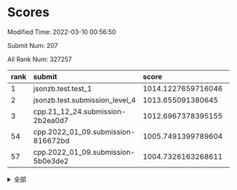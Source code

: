# Scores

Modified Time: 2022-03-10 00:56:50

Submit Num: 207

All Rank Num: 327257

| rank |               submit               |       score        |       sigma        | pk_num |
| :--- | :--------------------------------- | :----------------- | :----------------- | :----- |
| 1    | jsonzb.test.test_1                 | 1014.1227659716046 | 0.7925237718103703 | 6323   |
| 2    | jsonzb.test.submission_level_4     | 1013.655091380645  | 0.8055253626578226 | 6326   |
| 3    | cpp.21_12_24.submission-2b2ea0d7   | 1012.6967378395155 | 0.8122023153126996 | 6317   |
| 54   | cpp.2022_01_09.submission-816672bd | 1005.7491399789604 | 0.6979042316215006 | 6330   |
| 57   | cpp.2022_01_09.submission-5b0e3de2 | 1004.7326163268611 | 0.7206699320785667 | 6325   |


<details>
<summary>全部</summary>

| rank |                 submit                 |       score        |       sigma        | pk_num |
| :--- | :------------------------------------- | :----------------- | :----------------- | :----- |
| 1    | jsonzb.test.test_1                     | 1014.1227659716046 | 0.7925237718103703 | 6323   |
| 2    | jsonzb.test.submission_level_4         | 1013.655091380645  | 0.8055253626578226 | 6326   |
| 3    | cpp.21_12_24.submission-2b2ea0d7       | 1012.6967378395155 | 0.8122023153126996 | 6317   |
| 4    | gobigger.level_3.submission_level_3_14 | 1011.5517963447634 | 0.7705058515074968 | 6327   |
| 5    | gobigger.level_3.submission_level_3_5  | 1011.5290596671701 | 0.762401743378828  | 6322   |
| 6    | gobigger.level_3.submission_level_3_28 | 1011.3057956046207 | 0.7663155176370711 | 6324   |
| 7    | gobigger.level_3.submission_level_3_0  | 1011.2355157156604 | 0.7593097197073264 | 6328   |
| 8    | gobigger.level_3.submission_level_3_33 | 1011.0255337511469 | 0.7753580058098322 | 6326   |
| 9    | gobigger.level_3.submission_level_3_46 | 1010.5800863696902 | 0.7778840162493051 | 6316   |
| 10   | gobigger.level_3.submission_level_3_36 | 1010.5504089770278 | 0.7507814253284971 | 6326   |
| 11   | gobigger.level_3.submission_level_3_49 | 1010.5395469878707 | 0.7615552013379845 | 6324   |
| 12   | gobigger.level_3.submission_level_3_41 | 1010.522108493525  | 0.770459113419588  | 6328   |
| 13   | gobigger.level_3.submission_level_3_2  | 1010.5122292159966 | 0.7761795050514255 | 6324   |
| 14   | gobigger.level_3.submission_level_3_20 | 1010.5102728731121 | 0.769320235254926  | 6321   |
| 15   | gobigger.level_3.submission_level_3_16 | 1010.5091978529373 | 0.7302015427438878 | 6327   |
| 16   | gobigger.level_3.submission_level_3_24 | 1010.4415784230503 | 0.7620199098852507 | 6323   |
| 17   | gobigger.level_3.submission_level_3_37 | 1010.3165377365373 | 0.7592653012477957 | 6325   |
| 18   | gobigger.level_3.submission_level_3_1  | 1010.2178396031335 | 0.7610347817753121 | 6319   |
| 19   | gobigger.level_3.submission_level_3_15 | 1010.053552026544  | 0.7592777200480865 | 6322   |
| 20   | gobigger.level_3.submission_level_3_25 | 1010.042448099339  | 0.7588199913249132 | 6328   |
| 21   | gobigger.level_3.submission_level_3_9  | 1010.0399894479123 | 0.7519746131290315 | 6326   |
| 22   | gobigger.level_3.submission_level_3_29 | 1009.9872298513117 | 0.7671203593947287 | 6324   |
| 23   | gobigger.level_3.submission_level_3_21 | 1009.9795188968822 | 0.7567258597137645 | 6323   |
| 24   | gobigger.level_3.submission_level_3_48 | 1009.9172200291202 | 0.7527735001643111 | 6325   |
| 25   | gobigger.level_3.submission_level_3_17 | 1009.8435506876709 | 0.7435918924090135 | 6322   |
| 26   | gobigger.level_3.submission_level_3_43 | 1009.8118423212212 | 0.7565757219769916 | 6325   |
| 27   | gobigger.level_3.submission_level_3_42 | 1009.7674280225291 | 0.7417010774414086 | 6322   |
| 28   | gobigger.level_3.submission_level_3_12 | 1009.762960211121  | 0.7689921094635435 | 6326   |
| 29   | gobigger.level_3.submission_level_3_6  | 1009.7375277203995 | 0.7410265898479422 | 6323   |
| 30   | gobigger.level_3.submission_level_3_19 | 1009.6639321818718 | 0.7494524824530172 | 6320   |
| 31   | gobigger.level_3.submission_level_3_11 | 1009.6545826340192 | 0.7453993758837786 | 6321   |
| 32   | gobigger.level_3.submission_level_3_44 | 1009.6129714860258 | 0.7629139682410987 | 6324   |
| 33   | gobigger.level_3.submission_level_3_35 | 1009.5942257156217 | 0.75605486317176   | 6324   |
| 34   | gobigger.level_3.submission_level_3_47 | 1009.4867078139126 | 0.7597567378521651 | 6326   |
| 35   | gobigger.level_3.submission_level_3_4  | 1009.4610353404415 | 0.7712468945191706 | 6328   |
| 36   | gobigger.level_3.submission_level_3_31 | 1009.4366872586215 | 0.7647769632321123 | 6329   |
| 37   | gobigger.level_3.submission_level_3_27 | 1009.305766329902  | 0.7465515688321697 | 6327   |
| 38   | gobigger.level_3.submission_level_3_26 | 1009.2694332768498 | 0.745587983932501  | 6320   |
| 39   | gobigger.level_3.submission_level_3_8  | 1009.2523332706479 | 0.738797375175626  | 6323   |
| 40   | gobigger.level_3.submission_level_3_23 | 1009.2161823494334 | 0.7496271190527296 | 6322   |
| 41   | gobigger.level_3.submission_level_3_45 | 1009.1257260099944 | 0.7568316132167557 | 6325   |
| 42   | gobigger.level_3.submission_level_3_22 | 1009.117320807205  | 0.7321200981409743 | 6324   |
| 43   | gobigger.level_3.submission_level_3_38 | 1009.1010646447838 | 0.746389255893345  | 6325   |
| 44   | gobigger.level_3.submission_level_3_30 | 1009.014555741352  | 0.7469820558954949 | 6328   |
| 45   | gobigger.level_3.submission_level_3_13 | 1009.0093475069802 | 0.7654947855284521 | 6316   |
| 46   | gobigger.level_3.submission_level_3_32 | 1008.988791286613  | 0.764839580150415  | 6326   |
| 47   | gobigger.level_3.submission_level_3_7  | 1008.6187406810562 | 0.7374622598470031 | 6326   |
| 48   | gobigger.level_3.submission_level_3_10 | 1008.58418895872   | 0.7449593251814141 | 6325   |
| 49   | gobigger.level_3.submission_level_3_39 | 1008.5696682477469 | 0.7542514559011109 | 6326   |
| 50   | gobigger.level_3.submission_level_3_40 | 1008.5410748160177 | 0.7760899080012661 | 6327   |
| 51   | gobigger.level_3.submission_level_3_34 | 1008.49793751356   | 0.7271801584916326 | 6321   |
| 52   | gobigger.level_3.submission_level_3_3  | 1008.0684070376897 | 0.7381649534907097 | 6322   |
| 53   | gobigger.level_3.submission_level_3_18 | 1007.7478943558203 | 0.751685553176191  | 6325   |
| 54   | cpp.2022_01_09.submission-816672bd     | 1005.7491399789604 | 0.6979042316215006 | 6330   |
| 55   | gobigger.level_1.submission_level_1_16 | 1005.1424029133611 | 0.7154517382562054 | 6326   |
| 56   | gobigger.level_1.submission_level_1_46 | 1005.0427156828506 | 0.7231485507568913 | 6320   |
| 57   | cpp.2022_01_09.submission-5b0e3de2     | 1004.7326163268611 | 0.7206699320785667 | 6325   |
| 58   | gobigger.level_1.submission_level_1_29 | 1004.6690511101383 | 0.7226607431595053 | 6328   |
| 59   | gobigger.level_1.submission_level_1_39 | 1004.5698200200183 | 0.7334715095321725 | 6323   |
| 60   | gobigger.level_1.submission_level_1_10 | 1004.4481004378029 | 0.7285792195180607 | 6323   |
| 61   | gobigger.level_1.submission_level_1_17 | 1004.3310113374898 | 0.7146461948654532 | 6324   |
| 62   | gobigger.level_1.submission_level_1_7  | 1004.2324832065347 | 0.7195542668157625 | 6323   |
| 63   | gobigger.level_1.submission_level_1_47 | 1004.1007886917414 | 0.7263517147640721 | 6323   |
| 64   | gobigger.level_1.submission_level_1_4  | 1004.089058031427  | 0.7285242755639465 | 6331   |
| 65   | gobigger.level_1.submission_level_1_20 | 1004.0713670299524 | 0.715852368091256  | 6320   |
| 66   | gobigger.level_1.submission_level_1_6  | 1004.0558830337086 | 0.7201709871746543 | 6323   |
| 67   | gobigger.level_1.submission_level_1_31 | 1004.0238994925712 | 0.7145127261061172 | 6326   |
| 68   | gobigger.level_1.submission_level_1_13 | 1004.0136107439097 | 0.710537147716232  | 6326   |
| 69   | gobigger.level_1.submission_level_1_33 | 1004.0021666471773 | 0.7013941427795498 | 6328   |
| 70   | gobigger.level_1.submission_level_1_25 | 1003.9153994322406 | 0.7172360939643748 | 6326   |
| 71   | gobigger.level_1.submission_level_1_27 | 1003.9041906067232 | 0.7203298202933412 | 6320   |
| 72   | gobigger.level_1.submission_level_1_9  | 1003.8225443312701 | 0.7228562345470292 | 6326   |
| 73   | gobigger.level_1.submission_level_1_19 | 1003.7805795947729 | 0.7209993780721428 | 6324   |
| 74   | gobigger.level_1.submission_level_1_43 | 1003.7708704143756 | 0.712525250677583  | 6322   |
| 75   | gobigger.level_1.submission_level_1_28 | 1003.7693624680408 | 0.7284172080545741 | 6326   |
| 76   | gobigger.level_1.submission_level_1_0  | 1003.767723304816  | 0.713791493475191  | 6325   |
| 77   | gobigger.level_1.submission_level_1_23 | 1003.7589659122093 | 0.706816701713653  | 6322   |
| 78   | gobigger.level_1.submission_level_1_45 | 1003.7046289563376 | 0.7302006887267701 | 6320   |
| 79   | gobigger.level_1.submission_level_1_38 | 1003.6676934330793 | 0.715365048745218  | 6321   |
| 80   | gobigger.level_1.submission_level_1_49 | 1003.6074686467338 | 0.7204044053228242 | 6325   |
| 81   | gobigger.level_1.submission_level_1_12 | 1003.6031949425548 | 0.7081423263904008 | 6321   |
| 82   | gobigger.level_1.submission_level_1_32 | 1003.570791094093  | 0.7138324498378044 | 6325   |
| 83   | gobigger.level_1.submission_level_1_37 | 1003.5687349808859 | 0.7089448942842865 | 6323   |
| 84   | gobigger.level_1.submission_level_1_11 | 1003.4845803031008 | 0.7115078330652591 | 6324   |
| 85   | gobigger.level_1.submission_level_1_35 | 1003.3850191145377 | 0.7175823264483663 | 6318   |
| 86   | gobigger.level_1.submission_level_1_24 | 1003.3562921824525 | 0.7216639197976245 | 6325   |
| 87   | gobigger.level_1.submission_level_1_21 | 1003.2684321106445 | 0.7076901936394226 | 6327   |
| 88   | gobigger.level_1.submission_level_1_48 | 1003.2116825285128 | 0.7065053509082888 | 6322   |
| 89   | gobigger.level_1.submission_level_1_1  | 1003.2025980044768 | 0.7115813106720043 | 6326   |
| 90   | gobigger.level_1.submission_level_1_41 | 1003.0071856307063 | 0.718384271415435  | 6323   |
| 91   | gobigger.level_1.submission_level_1_8  | 1002.9993772187611 | 0.7203417100132964 | 6325   |
| 92   | gobigger.level_1.submission_level_1_42 | 1002.845613145895  | 0.7130360989705637 | 6321   |
| 93   | gobigger.level_1.submission_level_1_2  | 1002.6936494152259 | 0.7160905088597396 | 6320   |
| 94   | gobigger.level_1.submission_level_1_34 | 1002.6189596087655 | 0.7180867418780007 | 6328   |
| 95   | gobigger.level_1.submission_level_1_15 | 1002.5733495121159 | 0.715596035984191  | 6323   |
| 96   | gobigger.level_1.submission_level_1_36 | 1002.543291002022  | 0.7027369244808365 | 6321   |
| 97   | gobigger.level_1.submission_level_1_14 | 1002.4694823367374 | 0.7039314288251856 | 6319   |
| 98   | gobigger.level_1.submission_level_1_5  | 1002.4662082586298 | 0.7145922997988456 | 6318   |
| 99   | gobigger.level_1.submission_level_1_30 | 1002.2624210356718 | 0.7062490849781177 | 6325   |
| 100  | gobigger.level_1.submission_level_1_18 | 1002.1505554210875 | 0.7090942150890244 | 6325   |
| 101  | gobigger.level_1.submission_level_1_22 | 1002.1346975885775 | 0.7145248502102644 | 6326   |
| 102  | gobigger.level_1.submission_level_1_44 | 1002.128093593169  | 0.7129101474083978 | 6322   |
| 103  | gobigger.level_1.submission_level_1_3  | 1002.071404156165  | 0.7166978583989206 | 6330   |
| 104  | gobigger.level_1.submission_level_1_40 | 1002.0449366600868 | 0.706411729450157  | 6322   |
| 105  | gobigger.level_1.submission_level_1_26 | 1001.7673809316854 | 0.7161809315090446 | 6316   |
| 106  | gobigger.random.submission_random_19   | 997.8376650897972  | 0.7085419225111126 | 6326   |
| 107  | gobigger.random.submission_random_28   | 997.4135965052369  | 0.709532187263584  | 6324   |
| 108  | gobigger.random.submission_random_23   | 997.3536038226563  | 0.7088106899942075 | 6323   |
| 109  | gobigger.random.submission_random_39   | 997.2893585070341  | 0.7047196525108057 | 6324   |
| 110  | gobigger.random.submission_random_8    | 997.2450984879343  | 0.7047415245985169 | 6326   |
| 111  | gobigger.random.submission_random_46   | 997.1785320254504  | 0.715448891189876  | 6324   |
| 112  | gobigger.random.submission_random_6    | 996.9312740089051  | 0.7158484545283142 | 6325   |
| 113  | gobigger.random.submission_random_26   | 996.8151425290241  | 0.6967559061147264 | 6320   |
| 114  | gobigger.random.submission_random_20   | 996.7610054992616  | 0.7210581761496578 | 6323   |
| 115  | gobigger.random.submission_random_27   | 996.6294050995774  | 0.7078133546839688 | 6322   |
| 116  | gobigger.random.submission_random_5    | 996.5946583734831  | 0.7061685371110903 | 6323   |
| 117  | gobigger.random.submission_random_13   | 996.5066796464093  | 0.7074538893323633 | 6323   |
| 118  | gobigger.random.submission_random_33   | 996.4751689394514  | 0.7199085551191656 | 6325   |
| 119  | gobigger.random.submission_random_16   | 996.4571579665629  | 0.7102875605924539 | 6325   |
| 120  | gobigger.random.submission_random_4    | 996.4394009403641  | 0.7134814548558098 | 6320   |
| 121  | gobigger.random.submission_random_11   | 996.3831851029981  | 0.7199856321387883 | 6325   |
| 122  | gobigger.random.submission_random_42   | 996.2731274187743  | 0.7139950771805722 | 6325   |
| 123  | gobigger.random.submission_random_29   | 996.2586327539308  | 0.7099738456029637 | 6323   |
| 124  | gobigger.random.submission_random_45   | 996.2546030793683  | 0.7180444044481672 | 6323   |
| 125  | gobigger.random.submission_random_48   | 996.2497612311756  | 0.7160793705924626 | 6320   |
| 126  | gobigger.random.submission_random_18   | 996.1750781332637  | 0.7194823914121411 | 6314   |
| 127  | gobigger.random.submission_random_44   | 996.1001226620658  | 0.7148974296709237 | 6327   |
| 128  | gobigger.random.submission_random_22   | 996.080295821228   | 0.7151268156409277 | 6325   |
| 129  | gobigger.random.submission_random_36   | 996.0211266729141  | 0.7224776384398163 | 6320   |
| 130  | gobigger.random.submission_random_0    | 995.9566344251673  | 0.7027529293724366 | 6325   |
| 131  | gobigger.random.submission_random_32   | 995.9253998913158  | 0.728511804586797  | 6326   |
| 132  | gobigger.random.submission_random_17   | 995.9194194002628  | 0.7139568160473313 | 6326   |
| 133  | gobigger.random.submission_random_49   | 995.8932104235836  | 0.7006053844038488 | 6316   |
| 134  | gobigger.random.submission_random_12   | 995.839514047944   | 0.7115136729875107 | 6322   |
| 135  | gobigger.random.submission_random_2    | 995.8199077304541  | 0.7114873908590555 | 6322   |
| 136  | gobigger.random.submission_random_9    | 995.8151272864444  | 0.7182429894255018 | 6321   |
| 137  | gobigger.random.submission_random_30   | 995.7815253532157  | 0.7170176367111396 | 6323   |
| 138  | gobigger.random.submission_random_35   | 995.7729518369724  | 0.7063025901647322 | 6326   |
| 139  | gobigger.random.submission_random_40   | 995.740594968445   | 0.7136677214270383 | 6327   |
| 140  | gobigger.random.submission_random_24   | 995.7110797193279  | 0.714433279725638  | 6327   |
| 141  | gobigger.random.submission_random_15   | 995.6218006518678  | 0.729148286406119  | 6327   |
| 142  | gobigger.random.submission_random_1    | 995.5637742602904  | 0.717244539937207  | 6326   |
| 143  | gobigger.random.submission_random_25   | 995.4609637548173  | 0.7185940207819953 | 6321   |
| 144  | gobigger.random.submission_random_7    | 995.4287007811649  | 0.7007436268180541 | 6325   |
| 145  | gobigger.random.submission_random_14   | 995.4006845943524  | 0.7169074967009644 | 6328   |
| 146  | gobigger.random.submission_random_21   | 995.3875335273639  | 0.7205008943259095 | 6323   |
| 147  | gobigger.random.submission_random_3    | 995.3837465313343  | 0.7410972273151578 | 6321   |
| 148  | gobigger.random.submission_random_38   | 995.3350705071543  | 0.7134687756224455 | 6322   |
| 149  | gobigger.random.submission_random_34   | 995.2471048752509  | 0.7069072276678834 | 6318   |
| 150  | gobigger.random.submission_random_31   | 995.1824950701772  | 0.7194057303458807 | 6323   |
| 151  | gobigger.random.submission_random_10   | 995.0593503775289  | 0.6941663656230397 | 6321   |
| 152  | gobigger.random.submission_random_41   | 994.8043713685271  | 0.7071555526561615 | 6327   |
| 153  | gobigger.random.submission_random_47   | 994.7756622331563  | 0.7117972578949264 | 6323   |
| 154  | gobigger.level_2.submission_level_2_14 | 994.5017039534804  | 0.7264127347495037 | 6324   |
| 155  | gobigger.random.submission_random_37   | 994.2520568559412  | 0.7233003791020296 | 6324   |
| 156  | gobigger.level_2.submission_level_2_49 | 994.1299228715006  | 0.7237982074203673 | 6322   |
| 157  | gobigger.level_2.submission_level_2_32 | 993.9365844639237  | 0.7325560495281087 | 6330   |
| 158  | gobigger.level_2.submission_level_2_8  | 993.927862267577   | 0.7408020899302156 | 6322   |
| 159  | gobigger.level_2.submission_level_2_21 | 993.7331333147073  | 0.7463548187566673 | 6326   |
| 160  | gobigger.random.submission_random_43   | 993.6892732104809  | 0.7189506092445368 | 6325   |
| 161  | gobigger.level_2.submission_level_2_9  | 993.5329905847965  | 0.7221382367929176 | 6322   |
| 162  | gobigger.level_2.submission_level_2_48 | 993.2558248068199  | 0.7324171739489792 | 6314   |
| 163  | gobigger.level_2.submission_level_2_41 | 993.1884658761743  | 0.7201780911646867 | 6323   |
| 164  | gobigger.level_2.submission_level_2_43 | 993.1265960241855  | 0.731456319310221  | 6326   |
| 165  | gobigger.level_2.submission_level_2_27 | 993.0442288656815  | 0.7384269105983922 | 6323   |
| 166  | gobigger.level_2.submission_level_2_4  | 993.0071491828576  | 0.756969163541646  | 6320   |
| 167  | gobigger.level_2.submission_level_2_7  | 992.9446385459743  | 0.71425582949605   | 6332   |
| 168  | gobigger.level_2.submission_level_2_34 | 992.7984961843828  | 0.7337735198077784 | 6329   |
| 169  | gobigger.level_2.submission_level_2_12 | 992.7893046524272  | 0.7420929387696459 | 6320   |
| 170  | gobigger.level_2.submission_level_2_10 | 992.7842628362413  | 0.7531235355017034 | 6319   |
| 171  | gobigger.level_2.submission_level_2_44 | 992.6147070640305  | 0.7606804741160652 | 6324   |
| 172  | gobigger.level_2.submission_level_2_2  | 992.4084187161546  | 0.7421625517098392 | 6322   |
| 173  | gobigger.level_2.submission_level_2_26 | 992.4045171273405  | 0.7312690287351442 | 6327   |
| 174  | gobigger.level_2.submission_level_2_29 | 992.3630531295146  | 0.7288821499918965 | 6328   |
| 175  | gobigger.level_2.submission_level_2_0  | 992.361619826783   | 0.7387561366789264 | 6327   |
| 176  | gobigger.level_2.submission_level_2_17 | 992.2058308090185  | 0.7627695922073064 | 6324   |
| 177  | gobigger.level_2.submission_level_2_20 | 992.1957050519923  | 0.7596652749340927 | 6325   |
| 178  | gobigger.level_2.submission_level_2_30 | 992.1670103367816  | 0.7373708141673833 | 6326   |
| 179  | gobigger.level_2.submission_level_2_31 | 992.1346176128891  | 0.7362096833050735 | 6322   |
| 180  | gobigger.level_2.submission_level_2_19 | 992.0834951595716  | 0.7413747645148886 | 6319   |
| 181  | gobigger.level_2.submission_level_2_3  | 992.0428635036346  | 0.7273491793541846 | 6325   |
| 182  | gobigger.level_2.submission_level_2_36 | 992.009734121207   | 0.7474311624787735 | 6322   |
| 183  | gobigger.level_2.submission_level_2_23 | 991.9743287453092  | 0.7389872428567283 | 6325   |
| 184  | gobigger.level_2.submission_level_2_47 | 991.8897193344844  | 0.7460281176538714 | 6324   |
| 185  | gobigger.level_2.submission_level_2_45 | 991.8642203566235  | 0.7400810030023124 | 6327   |
| 186  | gobigger.level_2.submission_level_2_18 | 991.7995823760097  | 0.747951333183845  | 6329   |
| 187  | gobigger.level_2.submission_level_2_28 | 991.7521063464609  | 0.7520039628002907 | 6324   |
| 188  | gobigger.level_2.submission_level_2_46 | 991.6784976880297  | 0.7619391649524214 | 6327   |
| 189  | gobigger.level_2.submission_level_2_33 | 991.6695992912556  | 0.7503195888470109 | 6321   |
| 190  | gobigger.level_2.submission_level_2_39 | 991.6612261520545  | 0.7474024918154206 | 6322   |
| 191  | gobigger.level_2.submission_level_2_13 | 991.4565156532461  | 0.7470463095803161 | 6326   |
| 192  | gobigger.level_2.submission_level_2_35 | 991.427535855004   | 0.7460444044842992 | 6324   |
| 193  | gobigger.level_2.submission_level_2_16 | 991.3666970525105  | 0.7473834196723815 | 6327   |
| 194  | gobigger.level_2.submission_level_2_24 | 991.3029983922522  | 0.7794835851341426 | 6325   |
| 195  | gobigger.level_2.submission_level_2_38 | 991.2765465707645  | 0.7691104725149098 | 6323   |
| 196  | gobigger.level_2.submission_level_2_6  | 991.2570768700568  | 0.7544226180106498 | 6328   |
| 197  | gobigger.level_2.submission_level_2_5  | 991.2433402467153  | 0.7680478352038975 | 6324   |
| 198  | gobigger.level_2.submission_level_2_1  | 991.161456278084   | 0.7671561496417728 | 6320   |
| 199  | gobigger.level_2.submission_level_2_40 | 990.9871227735774  | 0.7443229931249857 | 6325   |
| 200  | gobigger.level_2.submission_level_2_22 | 990.9463535232372  | 0.7529124095915258 | 6326   |
| 201  | gobigger.level_2.submission_level_2_15 | 990.9191300505839  | 0.7473912996652018 | 6324   |
| 202  | gobigger.level_2.submission_level_2_37 | 990.1076618799217  | 0.7648784225728592 | 6323   |
| 203  | gobigger.level_2.submission_level_2_42 | 989.940838535363   | 0.7773389993995248 | 6324   |
| 204  | gobigger.level_2.submission_level_2_25 | 989.5713436936411  | 0.7846366743015079 | 6323   |
| 205  | gobigger.level_2.submission_level_2_11 | 989.5543459780143  | 0.773982071905415  | 6327   |
| 206  | gobigger.none.submission_none_0        | 978.0886941260662  | 1.2163030725090278 | 6325   |
| 207  | gobigger.none.submission_none_1        | 976.5728356134589  | 1.362527135194232  | 6322   |

</details>
